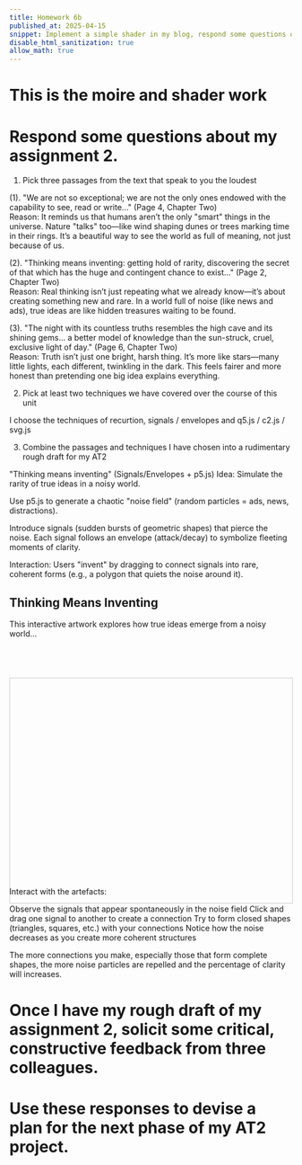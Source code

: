 ```yaml
---
title: Homework 6b
published_at: 2025-04-15
snippet: Implement a simple shader in my blog, respond some questions of my assignment 2. Once I have my rough draft of my assignment 2, solicit some critical, constructive feedback from three colleagues.
disable_html_sanitization: true
allow_math: true
---
```


# This is the moire and shader work

<div id="moire_circles"></div>
<script type="module" id="moire_circles_script">
import * as THREE from "https://cdnjs.cloudflare.com/ajax/libs/three.js/0.174.0/three.module.js" 
import codeblockRenderer from "/250415/codeblock_renderer.js"
const div = document.getElementById ("moire_circles")
const width = div.parentNode.scrollWidth
const height = width * 9 / 16
// Basic three.js setup
const scene = new THREE.Scene()
const camera = new THREE.PerspectiveCamera(70, width / height, 0.01, 10)
camera.position.z = 0.6
const renderer = new THREE.WebGLRenderer({ antialias: true })
renderer.setSize(width, height)
div.appendChild(renderer.domElement)
// Track mouse position
const mouse = new THREE.Vector2(0.5, 0.5)
div.onmousemove = event => {
const rect = renderer.domElement.getBoundingClientRect()
mouse.x = (event.clientX - rect.left) / width
mouse.y = 1.0 - (event.clientY - rect.top) / height
}
div.onmouseleave = () => {
    mouse.x = 0.5
      mouse.y = 0.5
   }
// Create shader material with more complex patterns
const shaderMaterial = new THREE.ShaderMaterial({
uniforms: {
u_time: { value: 0.0 },
u_mouse: { value: mouse },
u_resolution: { value: new THREE.Vector2(width, height) }
},
vertexShader: `       varying vec2 vUv;
        void main() {
            vUv = uv;
            gl_Position = projectionMatrix * modelViewMatrix * vec4(position, 1.0);
        }
  `,
fragmentShader: `
uniform float u_time;
uniform vec2 u_mouse;
uniform vec2 u_resolution;
varying vec2 vUv;
        // Helper function for smooth interpolation
        float smoothCircle(vec2 uv, vec2 center, float radius, float smoothness) {
            return smoothstep(radius, radius + smoothness, distance(uv, center));
        }
        void main() {
            // Normalized pixel coordinates with aspect ratio correction
            float aspect = u_resolution.x / u_resolution.y;
            vec2 uv = vec2(vUv.x * aspect, vUv.y);
            vec2 mousePos = vec2(u_mouse.x * aspect, u_mouse.y);
            // Animate centers slightly
            vec2 center1 = vec2(0.5 * aspect + sin(u_time * 0.3) * 0.1,
                         0.5 + cos(u_time * 0.2) * 0.1);
            vec2 center2 = mousePos;
            // Create multiple circle patterns with different frequencies
           float pattern1 = sin(distance(uv, center1) * 200.0 + u_time * 2.0) * 0.5 + 0.5;
           float pattern2 = cos(distance(uv, center2) * 180.0 - u_time * 1.5) * 0.5 + 0.5;
           float pattern3 = sin(distance(uv, center1) * 160.0 + u_time * 3.0) * 0.5 + 0.5;
            // Combine patterns in interesting ways
            float moire1 = pattern1 * pattern2;
            float moire2 = pattern2 * pattern3;
            float moire3 = pattern1 * pattern3;
            // Add some color variation based on patterns and time
            float r = mix(moire1, moire2, sin(u_time * 0.5) * 0.5 + 0.5);
            float g = mix(moire2, moire3, u_mouse.x);
            float b = mix(moire3, moire1, u_mouse.y);
            // Add pulsing effect
            float pulse = sin(u_time) * 0.1 + 0.9;
            vec3 color = vec3(r * pulse, g * pulse, b * pulse);
            // Add subtle gradient
            color *= 0.8 + 0.2 * vUv.y;
            gl_FragColor = vec4(color, 1.0);
        }
    `
});
// Create plane and add to scene
const geometry = new THREE.PlaneGeometry(1.6, 0.9)
const mesh = new THREE.Mesh(geometry, shaderMaterial)
scene.add(mesh)
// Handle window resize
window.addEventListener('resize', () => {
const width = div.parentNode.scrollWidth
const height = width * 9 / 16
camera.aspect = width / height
camera.updateProjectionMatrix()
renderer.setSize(width, height)
shaderMaterial.uniforms.u_resolution.value.set(width, height)
})
// Animation loop
renderer.setAnimationLoop(time => {
shaderMaterial.uniforms.u_time.value = time * 0.001
shaderMaterial.uniforms.u_mouse.value = mouse
renderer.render(scene, camera)
})
// Render code block
codeblockRenderer(document, "moire_circles_script", "moire_circles")
</script>

# Respond some questions about my assignment 2.

1. Pick three passages from the text that speak to you the loudest

(1). "We are not so exceptional; we are not the only ones endowed with the capability to see, read or write..."
(Page 4, Chapter Two)\
Reason:
It reminds us that humans aren’t the only "smart" things in the universe. Nature "talks" too—like wind shaping dunes or trees marking time in their rings. It’s a beautiful way to see the world as full of meaning, not just because of us.

(2). "Thinking means inventing: getting hold of rarity, discovering the secret of that which has the huge and contingent chance to exist..."
(Page 2, Chapter Two)\
Reason:
Real thinking isn’t just repeating what we already know—it’s about creating something new and rare. In a world full of noise (like news and ads), true ideas are like hidden treasures waiting to be found.

(3). "The night with its countless truths resembles the high cave and its shining gems... a better model of knowledge than the sun-struck, cruel, exclusive light of day."
(Page 6, Chapter Two)\
Reason:
Truth isn’t just one bright, harsh thing. It’s more like stars—many little lights, each different, twinkling in the dark. This feels fairer and more honest than pretending one big idea explains everything.

2. Pick at least two techniques we have covered over the course of this unit

I choose the techniques of recurtion, signals / envelopes and q5.js / c2.js / svg.js

3. Combine the passages and techniques I have chosen into a rudimentary rough draft for my AT2

"Thinking means inventing" (Signals/Envelopes + p5.js)
Idea: Simulate the rarity of true ideas in a noisy world.

Use p5.js to generate a chaotic "noise field" (random particles = ads, news, distractions).

Introduce signals (sudden bursts of geometric shapes) that pierce the noise. Each signal follows an envelope (attack/decay) to symbolize fleeting moments of clarity.

Interaction: Users "invent" by dragging to connect signals into rare, coherent forms (e.g., a polygon that quiets the noise around it).

## Thinking Means Inventing

This interactive artwork explores how true ideas emerge from a noisy world...

<style>
  .canvas-wrapper {
  width: 100%;
  max-width: 800px;
  height: 400px;
  margin: 20px auto;
  border: 1px solid #ccc;
  position: relative;
  top: 0;  /* Force it to the top of its container */
}
  
  body {
  margin: auto;
  padding: 0; 
  }
</style>

  <script src="https://cdnjs.cloudflare.com/ajax/libs/p5.js/1.4.0/p5.min.js"></script>
  <script src="https://cdnjs.cloudflare.com/ajax/libs/tone/14.8.49/Tone.min.js"></script>
</div>

<div class="canvas-wrapper" style="margin: 20px auto; position: relative; top: 50px;">
  <canvas id="myCanvas"></canvas>
</div>

<script>
    // Audio setup
    let synth, pingPong, filter, lowPass;
    let notes = ['C4', 'E4', 'G4', 'B4', 'D5', 'F5', 'A5'];
    let lastSignalTime = 0;
    let connected = false;
    let clarity = 0;
    // Visual elements
    let noiseParticles = [];
    let signals = [];
    let connections = [];
    let activeSignals = [];
    let mouseConnecting = false;
    let startSignal = null;
    let noiseLevel = 1.0;
    // Performance variables
    const MAX_PARTICLES = 500;
    const SIGNAL_PROBABILITY = 0.005;
    const SIGNAL_TYPES = ["circle", "triangle", "square", "pentagon", "hexagon"];
    // Colors
    const BG_COLOR = 20;
    const PARTICLE_COLORS = [
      [50, 50, 50, 80],     // Darker Gray
      [30, 30, 150, 80],    // Darker Blue
      [150, 30, 30, 80],    // Darker Red
      [30, 150, 30, 80]     // Darker Green
    ];
    const SIGNAL_COLORS = [
      [255, 200, 100],      // Yellow-orange
      [100, 255, 200],      // Cyan
      [200, 100, 255],      // Purple
      [255, 100, 100]       // Red
    ];

    function preload() {
      // Setup for Tone.js
      Tone.start();
      // Create a synth with envelope
      synth = new Tone.PolySynth(Tone.Synth).toDestination();
      synth.set({
        envelope: {
          attack: 0.1,
          decay: 0.2,
          sustain: 0.5,
          release: 1.5
        }
      });
      // Effects chain
      pingPong = new Tone.PingPongDelay("8n", 0.4).toDestination();
      filter = new Tone.Filter(800, "lowpass").connect(pingPong);
      lowPass = new Tone.Filter(2000, "lowpass").connect(filter);
      synth.connect(lowPass);
    }

    function setup() {
      // Get the canvas element by ID and pass it to createCanvas
      const canvasElement = document.getElementById('myCanvas');
      let cnv = createCanvas(min(windowWidth, 800), min(windowHeight, 600), canvasElement);
      cnv.style('wdith', '100%');
      background(BG_COLOR);
      // Initialize noise particles
      for (let i = 0; i < MAX_PARTICLES; i++) {
        addNoiseParticle();
      }
    }

    function draw() {
      // Semi-transparent background for trails
      fill(BG_COLOR, BG_COLOR, BG_COLOR, 30);
      rect(0, 0, width, height);
      // Gradually restore noise level if clarity has been achieved
      if (noiseLevel < 1.0) {
        noiseLevel += 0.001;
      }
      // Randomly generate signals over time
      if (random() < SIGNAL_PROBABILITY && signals.length < 10) {
        createSignal();
      }
      // Update and display noise particles
      updateNoiseParticles();
      // Update and display signals
      updateSignals();
      // Draw connections between signals
      drawConnections();
      // Draw active connection if dragging
      if (mouseConnecting && startSignal) {
        stroke(255, 255, 255, 200);
        strokeWeight(2);
        line(startSignal.x, startSignal.y, mouseX, mouseY);
      }
      // Display clarity level
      fill(255);
      noStroke();
      textSize(16);
      text(`Clarity: ${int(clarity * 100)}%`, 20, 30);
      text(`Signals: ${signals.length}`, 20, 50);
      text(`Connections: ${connections.length}`, 20, 70);
      // Instruction
      if (!connected && frameCount < 300) {
        fill(255, 255, 255, sin(frameCount * 0.05) * 127 + 128);
        textAlign(CENTER);
        text("Drag between signals to connect them and create clarity", width/2, height - 30);
        textAlign(LEFT);
      }
    }

    function addNoiseParticle() {
      noiseParticles.push({
        x: random(width),
        y: random(height),
        size: random(1, 5),
        speedX: random(-1, 1),
        speedY: random(-1, 1),
        color: random(PARTICLE_COLORS),
        lifespan: 255,
        decay: random(0.5, 2)
      });
    }

    function updateNoiseParticles() {
      // Update and display each particle
      for (let i = noiseParticles.length - 1; i >= 0; i--) {
        let p = noiseParticles[i];
        // Noise affects particle movement
        let noiseVal = noise(p.x * 0.005, p.y * 0.005, frameCount * 0.002);
        let noiseAngle = noiseVal * TWO_PI * 2;
        // Update position with noise influence
        p.x += p.speedX + cos(noiseAngle) * 0.5 * noiseLevel;
        p.y += p.speedY + sin(noiseAngle) * 0.5 * noiseLevel;
        // Keep particles on screen with bounce
        if (p.x < 0 || p.x > width) p.speedX *= -1;
        if (p.y < 0 || p.y > height) p.speedY *= -1;
        // Slow decay
        p.lifespan -= p.decay * noiseLevel;
        // Draw particle
        noStroke();
        fill(p.color[0], p.color[1], p.color[2], p.lifespan * 0.5);
        circle(p.x, p.y, p.size);
        // Remove dead particles and replace them
        if (p.lifespan <= 0) {
          noiseParticles.splice(i, 1);
          addNoiseParticle();
        }
      }
    }

    function createSignal() {
      // Play a note when signal appears
      if (millis() - lastSignalTime > 500) { // Prevent sound spam
        let note = random(notes);
        synth.triggerAttackRelease(note, "8n");
        lastSignalTime = millis();
      }
      let signal = {
        x: random(width * 0.1, width * 0.9),
        y: random(height * 0.1, height * 0.9),
        type: random(SIGNAL_TYPES),
        color: random(SIGNAL_COLORS),
        size: random(30, 50),
        envelope: {
          attack: 0,
          sustain: random(200, 600),
          decay: random(100, 300),
          phase: "attack",
          value: 0
        },
        rotation: 0,
        rotationSpeed: random(-0.02, 0.02),
        active: false,
        connections: []
      };
      signals.push(signal);
    }

    function updateSignals() {
      for (let i = signals.length - 1; i >= 0; i--) {
        let s = signals[i];
        // Update envelope
        let env = s.envelope;
        if (env.phase === "attack") {
          env.value += (1 / env.attack);
          if (env.value >= 1) {
            env.value = 1;
            env.phase = "sustain";
          }
        } else if (env.phase === "sustain") {
          env.sustain--;
          if (env.sustain <= 0) {
            env.phase = "decay";
          }
        } else if (env.phase === "decay") {
          env.value -= (1 / env.decay);
          if (env.value <= 0) {
            // Remove the signal if it has no connections
            if (s.connections.length === 0) {
              signals.splice(i, 1);
              continue;
            } else {
              // Keep it visible but dimmed if it has connections
              env.value = 0.3;
            }
          }
        }
        // Update rotation
        s.rotation += s.rotationSpeed;
        // Draw the signal
        push();
        translate(s.x, s.y);
        rotate(s.rotation);
        let alpha = env.value * 255;
        let size = s.size * (0.8 + 0.2 * env.value);
        // Draw glow effect
        noStroke();
        for (let g = 3; g > 0; g--) {
          fill(s.color[0], s.color[1], s.color[2], alpha * 0.2 / g);
          drawShape(s.type, 0, 0, size + g * 5);
        }
        // Draw main shape
        fill(s.color[0], s.color[1], s.color[2], alpha);
        drawShape(s.type, 0, 0, size);
        // Highlight if active
        if (s.active) {
          stroke(255, 255, 255, 200);
          strokeWeight(2);
          drawShape(s.type, 0, 0, size + 5);
        }
        pop();
      }
    }

    function drawShape(type, x, y, size) {
      if (type === "circle") {
        circle(x, y, size);
      } else if (type === "triangle") {
        drawPolygon(x, y, size/2, 3);
      } else if (type === "square") {
        rectMode(CENTER);
        rect(x, y, size, size);
      } else if (type === "pentagon") {
        drawPolygon(x, y, size/2, 5);
      } else if (type === "hexagon") {
        drawPolygon(x, y, size/2, 6);
      }
    }

    function drawPolygon(x, y, radius, sides) {
      beginShape();
      for (let i = 0; i < sides; i++) {
        let angle = TWO_PI * i / sides - PI/2;
        vertex(x + cos(angle) * radius, y + sin(angle) * radius);
      }
      endShape(CLOSE);
    }

    function drawConnections() {
      // Display existing connections
      for (let c of connections) {
        let s1 = signals[c[0]];
        let s2 = signals[c[1]];
        if (!s1 || !s2) continue; // Skip if either signal was removed
        let d = dist(s1.x, s1.y, s2.x, s2.y);
        let maxAlpha = map(d, 0, width/2, 200, 50);
        maxAlpha = constrain(maxAlpha, 50, 200);
        // Calculate blend color
        let c1 = s1.color;
        let c2 = s2.color;
        let blendColor = [
          (c1[0] + c2[0]) / 2,
          (c1[1] + c2[1]) / 2,
          (c1[2] + c2[2]) / 2,
        ];
        // Create a recursive line pattern
        drawRecursiveLine(s1.x, s1.y, s2.x, s2.y, 3, blendColor, maxAlpha);
      }
    }

    function drawRecursiveLine(x1, y1, x2, y2, depth, color, alpha) {
      if (depth <= 0) {
        stroke(color[0], color[1], color[2], alpha);
        strokeWeight(2);
        line(x1, y1, x2, y2);
        return;
      }
      // Find midpoint
      let midX = (x1 + x2) / 2;
      let midY = (y1 + y2) / 2;
      // Add some displacement based on perlin noise
      let displacement = 15 * (depth/3);
      let noiseVal = noise(midX * 0.01, midY * 0.01, frameCount * 0.01);
      let angle = noiseVal * TWO_PI;
      midX += cos(angle) * displacement;
      midY += sin(angle) * displacement;
      // Draw main line
      stroke(color[0], color[1], color[2], alpha);
      strokeWeight(1 + depth * 0.5);
      line(x1, y1, x2, y2);
      // Recursively draw two half-lines
      drawRecursiveLine(x1, y1, midX, midY, depth - 1, color, alpha * 0.8);
      drawRecursiveLine(midX, midY, x2, y2, depth - 1, color, alpha * 0.8);
    }

    function mousePressed() {
      // Check if clicked on a signal
      for (let i = 0; i < signals.length; i++) {
        let s = signals[i];
        if (dist(mouseX, mouseY, s.x, s.y) < s.size/2) {
          startSignal = s;
          mouseConnecting = true;
          s.active = true;
          // Play sound on signal select
          let note = random(notes);
          synth.triggerAttackRelease(note, "16n", undefined, 0.3);
          break;
        }
      }
    }

    function mouseDragged() {
      // Optional: Move selected signal if desired
      // if (startSignal) {
      //   startSignal.x = mouseX;
      //   startSignal.y = mouseY;
      // }
    }

    function mouseReleased() {
      if (mouseConnecting && startSignal) {
        // Check if released on another signal
        for (let i = 0; i < signals.length; i++) {
          let s = signals[i];
          let startIndex = signals.indexOf(startSignal);
          if (s !== startSignal && dist(mouseX, mouseY, s.x, s.y) < s.size/2) {
            // Connect the two signals
            let alreadyConnected = false;
            // Check if they're already connected
            for (let c of connections) {
              if ((c[0] === startIndex && c[1] === i) || 
                  (c[0] === i && c[1] === startIndex)) {
                alreadyConnected = true;
                break;
              }
            }
            if (!alreadyConnected) {
              connections.push([startIndex, i]);
              startSignal.connections.push(i);
              s.connections.push(startIndex);
              connected = true;
              // Enhance the signal lifespans
              startSignal.envelope.phase = "sustain";
              startSignal.envelope.sustain = 400;
              startSignal.envelope.value = 1;
              s.envelope.phase = "sustain";
              s.envelope.sustain = 400;
              s.envelope.value = 1;
              // Play a connection sound
              let note1 = notes[signals.length % notes.length];
              let note2 = notes[(signals.length + 2) % notes.length];
              synth.triggerAttackRelease(note1, "8n", Tone.now());
              synth.triggerAttackRelease(note2, "8n", Tone.now() + 0.1);
              // Reduce noise based on connections
              reduceNoise();
            }
            break;
          }
        }
        // Reset the starting signal
        if (startSignal) {
          startSignal.active = false;
        }
      }
      mouseConnecting = false;
      startSignal = null;
    }

    function reduceNoise() {
      // Calculate clarity based on connection patterns
      // More connections = less noise
      clarity = min(connections.length / 10, 0.95);
      noiseLevel = 1.0 - clarity;
      // Alter visual elements based on clarity
      let fadeAmount = map(clarity, 0, 1, 1, 5);
      // Make some noise particles fade faster
      for (let p of noiseParticles) {
        p.decay *= random(1, 1 + clarity * 0.5);
      }
      // If forming a complete shape (polygon)
      if (connections.length >= 3) {
        // Check if we have a cycle
        let cycle = findCycle();
        if (cycle.length >= 3) {
          // Create a moment of clarity
          createClarityEffect(cycle);
        }
      }
    }

    function createClarityEffect(cycle) {
      // Calculate the center of the cycle
      let centerX = 0, centerY = 0;
      for (let i of cycle) {
        centerX += signals[i].x;
        centerY += signals[i].y;
      }
      centerX /= cycle.length;
      centerY /= cycle.length;
      // Play a harmonic chord
      for (let i = 0; i < min(cycle.length, notes.length); i++) {
        synth.triggerAttackRelease(notes[i], "2n", Tone.now() + i*0.1, 0.6);
      }
      // Create a clarity zone that repels noise
      for (let p of noiseParticles) {
        let d = dist(p.x, p.y, centerX, centerY);
        let radius = calculatePolygonRadius(cycle);
        if (d < radius * 1.5) {
          // Repel particles from the clarity zone
          let angle = atan2(p.y - centerY, p.x - centerX);
          p.speedX += cos(angle) * 5;
          p.speedY += sin(angle) * 5;
          p.decay *= 1.5; 
        }
      }
    }

    function calculatePolygonRadius(vertices) {
      let maxDist = 0;
      let centerX = 0, centerY = 0;
      // Calculate center
      for (let i of vertices) {
        centerX += signals[i].x;
        centerY += signals[i].y;
      }
      centerX /= vertices.length;
      centerY /= vertices.length;
      // Find maximum distance
      for (let i of vertices) {
        let d = dist(signals[i].x, signals[i].y, centerX, centerY);
        maxDist = max(maxDist, d);
      }
      return maxDist;
    }

    // Find cycles in the connection graph (for polygon detection)
    function findCycle() {
      // Simple implementation to find the largest cycle
      // In a real application, you'd want a more robust cycle detection algorithm
      let visited = new Set();
      let bestCycle = [];
      // Try starting from each node
      for (let start = 0; start < signals.length; start++) {
        if (signals[start].connections.length < 2) continue;
        let path = [start];
        let cycle = findCycleFromNode(start, path, visited, new Set([start]));
        if (cycle.length > bestCycle.length) {
          bestCycle = cycle;
        }
      }
      return bestCycle;
    }

    function findCycleFromNode(current, path, visited, inPath) {
      visited.add(current);
      let bestCycle = [];
      // Check all connections from this node
      for (let neighbor of signals[current].connections) {
        // If we found a connection back to a node already in our path (not the previous one)
        if (inPath.has(neighbor) && path.length > 2 && neighbor === path[0]) {
          return [...path]; // Found a cycle
        }
        // If not visited, explore further
        if (!inPath.has(neighbor)) {
          path.push(neighbor);
          inPath.add(neighbor);
          let cycle = findCycleFromNode(neighbor, path, visited, inPath);
          if (cycle.length > bestCycle.length) {
            bestCycle = cycle;
          }
          // Backtrack
          path.pop();
          inPath.delete(neighbor);
        }
      }
      return bestCycle;
    }

    // Handle window resize
    function windowResized() {
      resizeCanvas(min(windowWidth, 800), min(windowHeight, 600));
    }
</script>

Interact with the artefacts:

Observe the signals that appear spontaneously in the noise field
Click and drag one signal to another to create a connection
Try to form closed shapes (triangles, squares, etc.) with your connections
Notice how the noise decreases as you create more coherent structures

The more connections you make, especially those that form complete shapes, the more noise particles are repelled and the percentage of clarity will increases.

# Once I have my rough draft of my assignment 2, solicit some critical, constructive feedback from three colleagues.

# Use these responses to devise a plan for the next phase of my AT2 project.
